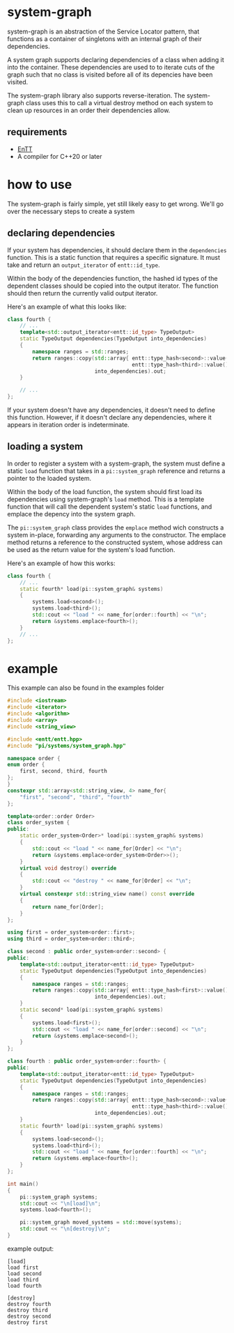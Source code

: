 # system-graph

system-graph is an abstraction of the Service Locator pattern, that functions as
a container of singletons with an internal graph of their dependencies.

A system graph supports declaring dependencies of a class when adding it into
the container. These dependencies are used to to iterate cuts of the graph such
that no class is visited before all of its depencies have been visited.

The system-graph library also supports reverse-iteration. The system-graph 
class uses this to call a virtual destroy method on each system to clean up
resources in an order their dependencies allow.

## requirements
- [EnTT](https://github.com/skypjack/entt)
- A compiler for C++20 or later

# how to use
The system-graph is fairly simple, yet still likely easy to get wrong. We'll
go over the necessary steps to create a system

## declaring dependencies
If your system has dependencies, it should declare them in the `dependencies`
function. This is a static function that requires a specific signature. It must
take and return an `output_iterator` of `entt::id_type`.

Within the body of the dependencies function, the hashed id types of the
dependent classes should be copied into the output iterator. The function
should then return the currently valid output iterator.

Here's an example of what this looks like:

```cpp
class fourth {
    // ...
    template<std::output_iterator<entt::id_type> TypeOutput>
    static TypeOutput dependencies(TypeOutput into_dependencies)
    {
        namespace ranges = std::ranges;
        return ranges::copy(std::array{ entt::type_hash<second>::value(),
                                        entt::type_hash<third>::value() },
                            into_dependencies).out;
    }

    // ...
};
```

If your system doesn't have any dependencies, it doesn't need to define this
function. However, if it doesn't declare any dependencies, where it appears in
iteration order is indeterminate.

## loading a system

In order to register a system with a system-graph, the system must define a
static `load` function that takes in a `pi::system_graph` reference and returns
a pointer to the loaded system.

Within the body of the load function, the system should first load its
dependencies using system-graph's `load` method. This is a template function
that will call the dependent system's static `load` functions, and emplace the
depency into the system graph.

The `pi::system_graph` class provides the `emplace` method wich constructs a
system in-place, forwarding any arguments to the constructor. The emplace method
returns a reference to the constructed system, whose address can be used as the
return value for the system's load function.

Here's an example of how this works:
```cpp
class fourth {
    // ...
    static fourth* load(pi::system_graph& systems)
    {
        systems.load<second>();
        systems.load<third>();
        std::cout << "load " << name_for[order::fourth] << "\n";
        return &systems.emplace<fourth>();
    }
    // ...
};
```

# example
This example can also be found in the examples folder

```cpp
#include <iostream>
#include <iterator>
#include <algorithm>
#include <array>
#include <string_view>

#include <entt/entt.hpp>
#include "pi/systems/system_graph.hpp"

namespace order {
enum order {
    first, second, third, fourth
};
}
constexpr std::array<std::string_view, 4> name_for{
    "first", "second", "third", "fourth"
};

template<order::order Order>
class order_system {
public:
    static order_system<Order>* load(pi::system_graph& systems)
    {
        std::cout << "load " << name_for[Order] << "\n";
        return &systems.emplace<order_system<Order>>();
    }
    virtual void destroy() override
    {
        std::cout << "destroy " << name_for[Order] << "\n";
    }
    virtual constexpr std::string_view name() const override
    {
        return name_for[Order];
    }
};

using first = order_system<order::first>;
using third = order_system<order::third>;

class second : public order_system<order::second> {
public:
    template<std::output_iterator<entt::id_type> TypeOutput>
    static TypeOutput dependencies(TypeOutput into_dependencies)
    {
        namespace ranges = std::ranges;
        return ranges::copy(std::array{ entt::type_hash<first>::value() },
                            into_dependencies).out;
    }
    static second* load(pi::system_graph& systems)
    {
        systems.load<first>();
        std::cout << "load " << name_for[order::second] << "\n";
        return &systems.emplace<second>();
    }
};

class fourth : public order_system<order::fourth> {
public:
    template<std::output_iterator<entt::id_type> TypeOutput>
    static TypeOutput dependencies(TypeOutput into_dependencies)
    {
        namespace ranges = std::ranges;
        return ranges::copy(std::array{ entt::type_hash<second>::value(),
                                        entt::type_hash<third>::value() },
                            into_dependencies).out;
    }
    static fourth* load(pi::system_graph& systems)
    {
        systems.load<second>();
        systems.load<third>();
        std::cout << "load " << name_for[order::fourth] << "\n";
        return &systems.emplace<fourth>();
    }
};

int main()
{
    pi::system_graph systems;
    std::cout << "\n[load]\n";
    systems.load<fourth>();

    pi::system_graph moved_systems = std::move(systems);
    std::cout << "\n[destroy]\n";
}
```

example output:
```
[load]
load first
load second
load third
load fourth

[destroy]
destroy fourth
destroy third
destroy second
destroy first
```
